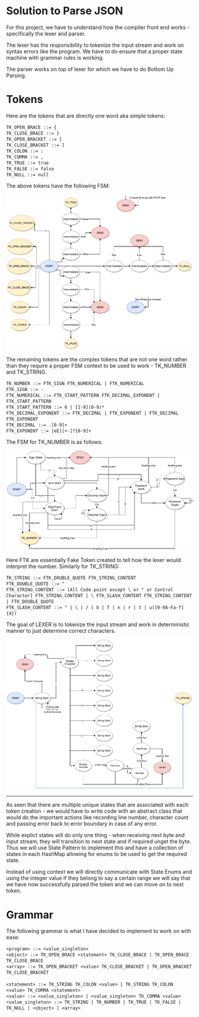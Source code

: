 # Solution to Parse JSON

For this project, we have to understand how the compiler front end works - specifically the lexer and parser.

The lexer has the responsibility to tokenize the input stream and work on syntax errors like the program. We have to do
ensure that a proper state machine with grammar rules is working.

The parser works on top of lexer for which we have to do Bottom Up Parsing.

# Tokens

Here are the tokens that are directly one word aka simple tokens:

```text
TK_OPEN_BRACE ::= {
TK_CLOSE_BRACE ::= }
TK_OPEN_BRACKET ::= [
TK_CLOSE_BRACKET ::= ]
TK_COLON ::= :
TK_COMMA ::= ,
TK_TRUE ::= true
TK_FALSE ::= false
TK_NULL ::= null
```

The above tokens have the following FSM:

![Basic Lexer FSM](./images/BasicLexerStateMachine.png)

The remaining tokens are the complex tokens that are not one word rather than they require a proper FSM context to be 
used to work - TK_NUMBER and TK_STRING.

```
TK_NUMBER ::= FTK_SIGN FTK_NUMERICAL | FTK_NUMERICAL
FTK_SIGN ::= -
FTK_NUMERICAL ::= FTK_START_PATTERN FTK_DECIMAL_EXPONENT | FTK_START_PATTERN
FTK_START_PATTERN ::= 0 | [1-9](0-9)*
FTK_DECIMAL_EXPONENT ::= FTK_DECIMAL | FTK_EXPONENT | FTK_DECIMAL FTK_EXPONENT
FTK_DECIMAL ::= .[0-9]+
FTK_EXPONENT ::= [eE][+-]?[0-9]+
```

The FSM for TK_NUMBER is as follows:

![TK_NUMBER FSM](./images/TK_NUMBER_StateMachine.png)

Here FTK are essentially Fake Token created to tell how the lexer would interpret the number. Similarly for TK_STRING:

```
TK_STRING ::= FTK_DOUBLE_QUOTE FTK_STRING_CONTENT
FTK_DOUBLE_QUOTE ::= "
FTK_STRING_CONTENT ::= [All Code point except \ or " or Control Character] FTK_STRING_CONTENT | \ FTK_SLASH_CONTENT FTK_STRING_CONTENT | FTK_DOUBLE_QUOTE
FTK_SLASH_CONTENT ::= " | \ | / | b | f | n | r | t | u([0-9A-Fa-f]{4})
```

The goal of LEXER is to tokenize the input stream and work in deterministic manner to just determine correct characters.

![TK STRING FSM](./images/TK_STRING_StateMachine.png)

---

As seen that there are multiple unique states that are associated with each token creation - we would have to write code
with an abstract class that would do the important actions like recording line number, character count and passing error
back to error boundary in case of any error.

While explict states will do only one thing - when receiving next byte and input stream, they will transition to next 
state and if required unget the byte. Thus we will use State Pattern to implement this and have a collection of states
in each HashMap allowing for enums to be used to get the required state.

Instead of using context we will directly communicate with State Enums and using the integer value if they belong to say
a certain range we will say that we have now successfully parsed the token and we can move on to next token.

# Grammar

The following grammar is what I have decided to implement to work on with ease:

```
<program> ::= <value_singleton>
<object> ::= TK_OPEN_BRACE <statement> TK_CLOSE_BRACE | TK_OPEN_BRACE TK_CLOSE_BRACE
<array> ::= TK_OPEN_BRACKET <value> TK_CLOSE_BRACKET | TK_OPEN_BRACKET TK_CLOSE_BRACKET

<statement> ::= TK_STRING TK_COLON <value> | TK_STRING TK_COLON <value> TK_COMMA <statement>
<value> ::= <value_singleton> | <value_singleton> TK_COMMA <value>
<value_singleton> ::= TK_STRING | TK_NUMBER | TK_TRUE | TK_FALSE | TK_NULL | <object> | <array>

```
